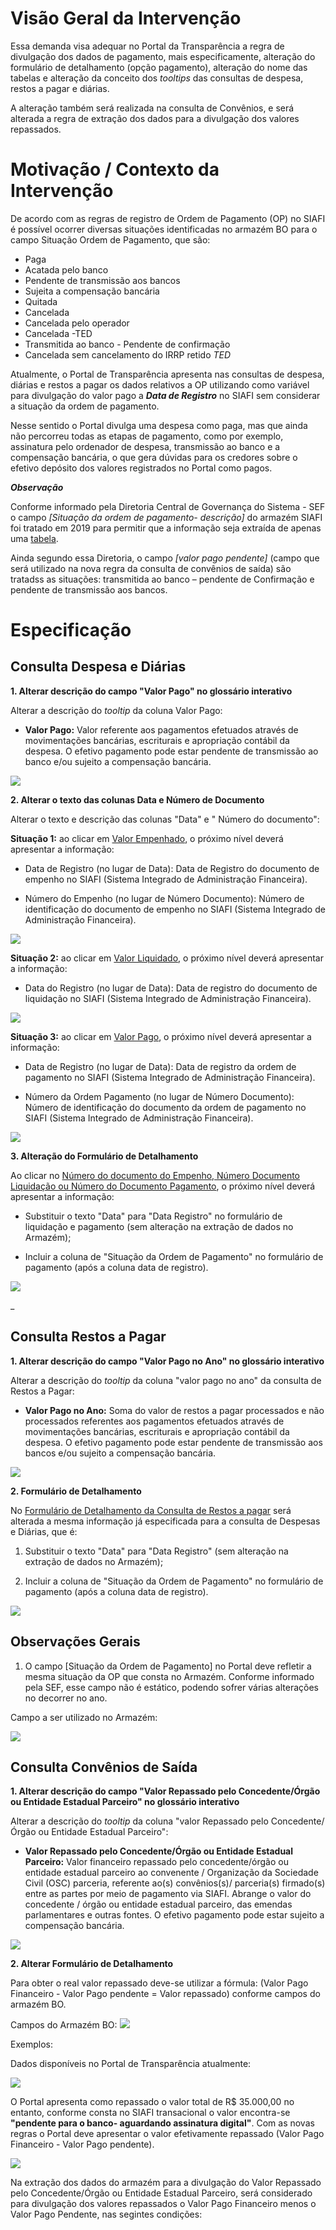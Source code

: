 
# Visão Geral da Intervenção

Essa demanda visa adequar no Portal da Transparência a regra de divulgação dos dados de pagamento, mais especificamente, alteração do formulário de detalhamento (opção pagamento), alteração do nome das tabelas e alteração da conceito dos _tooltips_ das consultas de despesa, restos a pagar e diárias.

A alteração também será realizada na consulta de Convênios, e será alterada a regra de extração dos dados para a divulgação dos valores repassados.

# Motivação / Contexto da Intervenção

De acordo com as regras de registro de Ordem de Pagamento (OP) no SIAFI é possível ocorrer diversas situações identificadas no armazém BO para o campo Situação Ordem de Pagamento, que são:

* Paga
* Acatada pelo banco
* Pendente de transmissão aos bancos
* Sujeita a compensação bancária
* Quitada
* Cancelada
* Cancelada pelo operador
* Cancelada -TED
* Transmitida ao banco - Pendente de confirmação
* Cancelada sem cancelamento do IRRP retido _TED_

Atualmente, o Portal de Transparência apresenta nas consultas de despesa, diárias e restos a pagar os dados relativos a OP utilizando como variável para divulgação do valor pago a ___Data de Registro___ no SIAFI sem considerar a situação da ordem de pagamento.

Nesse sentido o Portal divulga uma despesa como paga, mas que ainda não percorreu todas as etapas de pagamento, como por exemplo, assinatura pelo ordenador de despesa, transmissão ao banco e a compensação bancária, o que gera dúvidas para os credores sobre o efetivo depósito dos valores registrados no Portal como pagos.

___Observação___

Conforme informado pela Diretoria Central de Governança do Sistema - SEF o campo _[Situação da ordem de pagamento- descrição]_ do armazém SIAFI foi tratado em 2019 para permitir que a informação seja extraída de apenas uma [tabela](static/situacao-ordem-pagamento.docx).

Ainda segundo essa Diretoria, o campo _[valor pago pendente]_ (campo que será utilizado na nova regra da consulta de convênios de saída) são tratadss as situações: transmitida ao banco – pendente de Confirmação e pendente de transmissão aos bancos.

# Especificação

## Consulta Despesa e Diárias

__1. Alterar descrição do campo "Valor Pago" no glossário interativo__

Alterar a descrição do _tooltip_ da coluna Valor Pago:

* __Valor Pago:__ Valor referente aos pagamentos efetuados através de movimentações bancárias, escriturais e apropriação contábil da despesa. O efetivo pagamento pode estar pendente de transmissão ao banco e/ou sujeito a compensação bancária.

![](static/valor_pago.jpg)


__2. Alterar o texto das colunas Data e Número de Documento__

Alterar o texto e descrição das colunas "Data" e " Número do documento":

 __Situação 1:__ ao clicar em [Valor Empenhado](http://www.transparencia.mg.gov.br/despesa-estado/despesa/despesa-orgaos/2020/01-01-2020/31-12-2020/4009/1910/457/20/42/1264408/2771/empenhado), o próximo nível deverá apresentar a informação:

  - Data de Registro (no lugar de Data): Data de Registro do documento de empenho no SIAFI (Sistema Integrado de Administração Financeira).

  - Número do Empenho (no lugar de Número Documento): Número de identificação do documento de empenho no SIAFI (Sistema Integrado de Administração Financeira).

  ![](static/empenho.jpg)

__Situação 2:__ ao clicar em [Valor Liquidado](http://www.transparencia.mg.gov.br/despesa-estado/despesa/despesa-orgaos/2020/01-01-2020/31-12-2020/4009/1910/457/20/42/1264408/2771/liquidado), o próximo nível deverá apresentar a informação:

  - Data do Registro (no lugar de Data): Data de registro do documento de liquidação no SIAFI (Sistema Integrado de Administração Financeira).

  ![](static/liquidacao.jpg)

__Situação 3:__ ao clicar em [Valor Pago](http://www.transparencia.mg.gov.br/despesa-estado/despesa/despesa-orgaos/2020/01-01-2020/31-12-2020/4009/1910/457/20/42/1264408/2771/pago), o próximo nível deverá apresentar a informação:

  - Data de Registro (no lugar de Data): Data de registro da ordem de pagamento no SIAFI (Sistema Integrado de Administração Financeira).

  - Número da Ordem Pagamento (no lugar de Número Documento): Número de identificação do documento da ordem de pagamento no SIAFI (Sistema Integrado de Administração Financeira).

![](static/pagamentos.jpg)

__3. Alteração do Formulário de Detalhamento__

Ao clicar no [Número do documento do Empenho, Número Documento Liquidação ou Número do Documento Pagamento](http://www.transparencia.mg.gov.br/despesa-estado/despesa/despesa-orgaos/2020/01-01-2020/31-12-2020/4009/1910/457/20/42/1264408/2771/empenhado/16/12589445/0/0), o próximo nível deverá apresentar a informação:

* Substituir o texto "Data" para "Data Registro" no formulário de liquidação e pagamento (sem alteração na extração de dados no Armazém);

* Incluir a coluna de "Situação da Ordem de Pagamento" no formulário de pagamento (após a coluna data de registro).

![](static/formulario_emp_pag.jpg)

_

## Consulta Restos a Pagar

__1. Alterar descrição do campo "Valor Pago no Ano" no glossário interativo__

Alterar a descrição do _tooltip_ da coluna "valor pago no ano" da consulta de Restos a Pagar:

  - __Valor Pago no Ano:__ Soma do valor de restos a pagar processados e não processados referentes aos pagamentos efetuados através de movimentações bancárias, escriturais e apropriação contábil da despesa. O efetivo pagamento pode estar pendente de transmissão aos bancos e/ou sujeito a compensação bancária.

![](static/valorpagonoano.jpg)

__2. Formulário de Detalhamento__

No [Formulário de Detalhamento da Consulta de Restos a pagar](http://transparencia.mg.gov.br/despesa-estado/restos-a-pagar/restospagar-orgaos/2019/3853/546/42/20/3065/130/58/5933374) será alterada a mesma informação já especificada para a consulta de Despesas e Diárias, que é:

1. Substituir o texto "Data" para "Data Registro" (sem alteração na extração de dados no Armazém);

2. Incluir a coluna de "Situação da Ordem de Pagamento" no formulário de pagamento (após a coluna data de registro).

![](static/formulario_emp_pag.jpg)


## Observações Gerais

1. O campo [Situação da Ordem de Pagamento] no Portal deve refletir a mesma situação da OP que consta no Armazém. Conforme informado pela SEF, esse campo não é estático, podendo sofrer várias alterações no decorrer no ano.

Campo a ser utilizado no Armazém:

![](static/situacao-op-siafi.jpg)

## Consulta Convênios de Saída

__1. Alterar descrição do campo "Valor Repassado pelo Concedente/Órgão ou Entidade Estadual Parceiro" no glossário interativo__

Alterar a descrição do _tooltip_ da coluna "valor Repassado pelo Concedente/Órgão ou Entidade Estadual Parceiro":

  * __Valor Repassado pelo Concedente/Órgão ou Entidade Estadual Parceiro:__ Valor financeiro repassado pelo concedente/órgão ou entidade estadual parceiro ao convenente / Organização da Sociedade Civil (OSC) parceria, referente ao(s) convênios(s)/ parceria(s) firmado(s) entre as partes por meio de pagamento via SIAFI. Abrange o valor do concedente / órgão ou entidade estadual parceiro, das emendas parlamentares e outras fontes. O efetivo pagamento pode estar sujeito a compensação bancária.

![](static/valorrepassadoalter.jpg)


__2. Alterar Formulário de Detalhamento__

Para obter o real valor repassado deve-se utilizar a fórmula: (Valor Pago Financeiro - Valor Pago pendente =  Valor repassado) conforme campos do armazém BO.

Campos do Armazém BO:
![](static/valor-repassado-convenio-saida.png)

Exemplos:

Dados disponíveis no Portal de Transparência atualmente:

![](static/valor-repassado-portal.png)

O Portal apresenta como repassado o valor total de R$ 35.000,00 no entanto, conforme consta no SIAFI transacional o valor encontra-se __"pendente para o banco- aguardando assinatura digital"__. Com as novas regras o Portal deve apresentar o valor efetivamente repassado (Valor Pago Financeiro - Valor Pago pendente).

![](static/convenio-op-1547-.png)

Na extração dos dados do armazém para a divulgação do Valor Repassado pelo Concedente/Órgão ou Entidade Estadual Parceiro, será considerado para divulgação dos valores repassados o Valor Pago Financeiro menos o Valor Pago Pendente, nas segintes condições:
